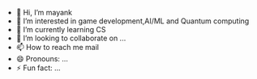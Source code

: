 - 👋 Hi, I’m mayank
- 👀 I’m interested in  game development,AI/ML and Quantum computing 
- 🌱 I’m currently learning CS
- 💞️ I’m looking to collaborate on ...
- 📫 How to reach me  mail
- 😄 Pronouns: ...
- ⚡ Fun fact: ...

<!---
mghadia1/mghadia1 is a ✨ special ✨ repository because its `README.md` (this file) appears on your GitHub profile.
You can click the Preview link to take a look at your changes.
--->
